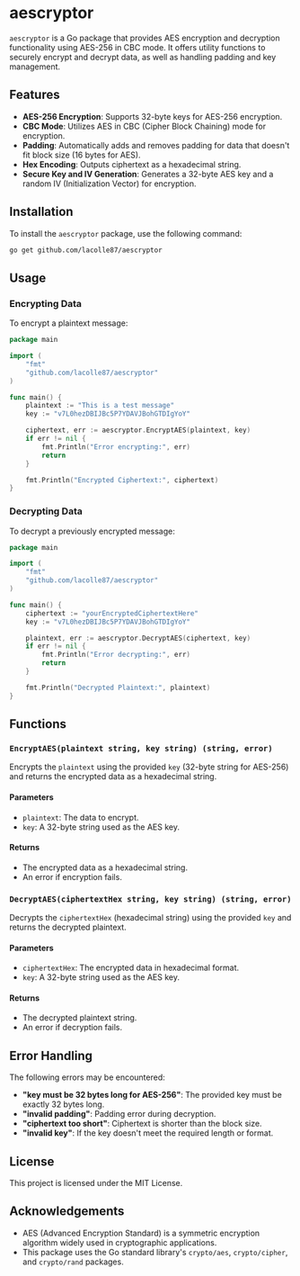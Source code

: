 # aescryptor

`aescryptor` is a Go package that provides AES encryption and decryption functionality using AES-256 in CBC mode. It offers utility functions to securely encrypt and decrypt data, as well as handling padding and key management.

## Features

- **AES-256 Encryption**: Supports 32-byte keys for AES-256 encryption.
- **CBC Mode**: Utilizes AES in CBC (Cipher Block Chaining) mode for encryption.
- **Padding**: Automatically adds and removes padding for data that doesn't fit block size (16 bytes for AES).
- **Hex Encoding**: Outputs ciphertext as a hexadecimal string.
- **Secure Key and IV Generation**: Generates a 32-byte AES key and a random IV (Initialization Vector) for encryption.

## Installation

To install the `aescryptor` package, use the following command:

```bash
go get github.com/lacolle87/aescryptor
```

## Usage

### Encrypting Data

To encrypt a plaintext message:

```go
package main

import (
	"fmt"
	"github.com/lacolle87/aescryptor"
)

func main() {
	plaintext := "This is a test message"
	key := "v7L0hezDBIJBc5P7YDAVJBohGTDIgYoY"

	ciphertext, err := aescryptor.EncryptAES(plaintext, key)
	if err != nil {
		fmt.Println("Error encrypting:", err)
		return
	}

	fmt.Println("Encrypted Ciphertext:", ciphertext)
}
```

### Decrypting Data

To decrypt a previously encrypted message:

```go
package main

import (
	"fmt"
	"github.com/lacolle87/aescryptor"
)

func main() {
	ciphertext := "yourEncryptedCiphertextHere"
	key := "v7L0hezDBIJBc5P7YDAVJBohGTDIgYoY"

	plaintext, err := aescryptor.DecryptAES(ciphertext, key)
	if err != nil {
		fmt.Println("Error decrypting:", err)
		return
	}

	fmt.Println("Decrypted Plaintext:", plaintext)
}
```

## Functions

### `EncryptAES(plaintext string, key string) (string, error)`

Encrypts the `plaintext` using the provided `key` (32-byte string for AES-256) and returns the encrypted data as a hexadecimal string.

#### Parameters
- `plaintext`: The data to encrypt.
- `key`: A 32-byte string used as the AES key.

#### Returns
- The encrypted data as a hexadecimal string.
- An error if encryption fails.

### `DecryptAES(ciphertextHex string, key string) (string, error)`

Decrypts the `ciphertextHex` (hexadecimal string) using the provided `key` and returns the decrypted plaintext.

#### Parameters
- `ciphertextHex`: The encrypted data in hexadecimal format.
- `key`: A 32-byte string used as the AES key.

#### Returns
- The decrypted plaintext string.
- An error if decryption fails.

## Error Handling

The following errors may be encountered:
- **"key must be 32 bytes long for AES-256"**: The provided key must be exactly 32 bytes long.
- **"invalid padding"**: Padding error during decryption.
- **"ciphertext too short"**: Ciphertext is shorter than the block size.
- **"invalid key"**: If the key doesn't meet the required length or format.

## License

This project is licensed under the MIT License.

## Acknowledgements

- AES (Advanced Encryption Standard) is a symmetric encryption algorithm widely used in cryptographic applications.
- This package uses the Go standard library's `crypto/aes`, `crypto/cipher`, and `crypto/rand` packages.
